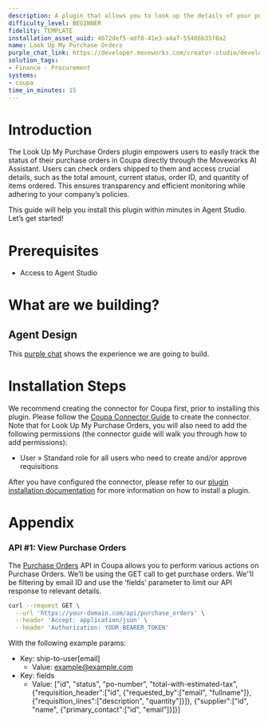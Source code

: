 ```yaml
---
description: A plugin that allows you to look up the details of your purchase orders.
difficulty_level: BEGINNER
fidelity: TEMPLATE
installation_asset_uuid: 4672def5-adf8-41e3-a4a7-55466b35f0a2
name: Look Up My Purchase Orders
purple_chat_link: https://developer.moveworks.com/creator-studio/developer-tools/purple-chat/?conversation=%7B%22messages%22%3A%5B%7B%22parts%22%3A%5B%7B%22richText%22%3A%22%3Cp%3EWhat+purchase+orders+are+shipped+to+me%3F%3C%2Fp%3E%22%7D%5D%2C%22role%22%3A%22user%22%7D%2C%7B%22parts%22%3A%5B%7B%22richText%22%3A%22Okay%2C+I+can+look+up+your+Purchase+Orders+in+%3Cb%3ECoupa%3C%2Fb%3E.+Here+are+the+most+recent+ones%3A%22%7D%2C%7B%22reasoningSteps%22%3A%5B%7B%22richText%22%3A%22Querying+Coupa+for+purchase+orders+shipped+to+the+current+user%22%2C%22status%22%3A%22pending%22%7D%5D%7D%2C%7B%22richText%22%3A%22%3Cul%3E%3Cli%3E%3Cb%3EPO-1234%3C%2Fb%3E+-+Supplier%3A+Acme+Corp+-+Amount%3A+%241%2C000+-+Status%3A+Approved%3C%2Fli%3E%3Cli%3E%3Cb%3EPO-5678%3C%2Fb%3E+-+Supplier%3A+Beta+Inc+-+Amount%3A+%24500+-+Status%3A+Shipped%3C%2Fli%3E%3Cli%3E%3Cb%3EPO-9101%3C%2Fb%3E+-+Supplier%3A+Gamma+Ltd+-+Amount%3A+%24250+-+Status%3A+Partially+Received%3C%2Fli%3E%3C%2Ful%3E%22%7D%2C%7B%22citations%22%3A%5B%7B%22citationTitle%22%3A%22PO-1234%22%2C%22connectorName%22%3A%22coupa%22%7D%2C%7B%22citationTitle%22%3A%22PO-5678%22%2C%22connectorName%22%3A%22coupa%22%7D%2C%7B%22citationTitle%22%3A%22PO-9101%22%2C%22connectorName%22%3A%22coupa%22%7D%5D%7D%5D%2C%22role%22%3A%22assistant%22%7D%5D%7D
solution_tags:
- Finance - Procurement
systems:
- coupa
time_in_minutes: 15
---
```


# Introduction

The Look Up My Purchase Orders plugin empowers users to easily track the status of their purchase orders in Coupa directly through the Moveworks AI Assistant. Users can check orders shipped to them and access crucial details, such as the total amount, current status, order ID, and quantity of items ordered. This ensures transparency and efficient monitoring while adhering to your company’s policies.

This guide will help you install this plugin within minutes in Agent Studio. Let’s get started!

# Prerequisites

- Access to Agent Studio

# What are we building?

## Agent Design

This [purple chat](https://developer.moveworks.com/creator-studio/developer-tools/purple-chat/?conversation=%7B%22messages%22%3A%5B%7B%22parts%22%3A%5B%7B%22richText%22%3A%22%3Cp%3EWhat+purchase+orders+are+shipped+to+me%3F%3C%2Fp%3E%22%7D%5D%2C%22role%22%3A%22user%22%7D%2C%7B%22parts%22%3A%5B%7B%22richText%22%3A%22Okay%2C+I+can+look+up+your+Purchase+Orders+in+%3Cb%3ECoupa%3C%2Fb%3E.+Here+are+the+most+recent+ones%3A%22%7D%2C%7B%22reasoningSteps%22%3A%5B%7B%22richText%22%3A%22Querying+Coupa+for+purchase+orders+shipped+to+the+current+user%22%2C%22status%22%3A%22pending%22%7D%5D%7D%2C%7B%22richText%22%3A%22%3Cul%3E%3Cli%3E%3Cb%3EPO-1234%3C%2Fb%3E+-+Supplier%3A+Acme+Corp+-+Amount%3A+%241%2C000+-+Status%3A+Approved%3C%2Fli%3E%3Cli%3E%3Cb%3EPO-5678%3C%2Fb%3E+-+Supplier%3A+Beta+Inc+-+Amount%3A+%24500+-+Status%3A+Shipped%3C%2Fli%3E%3Cli%3E%3Cb%3EPO-9101%3C%2Fb%3E+-+Supplier%3A+Gamma+Ltd+-+Amount%3A+%24250+-+Status%3A+Partially+Received%3C%2Fli%3E%3C%2Ful%3E%22%7D%2C%7B%22citations%22%3A%5B%7B%22citationTitle%22%3A%22PO-1234%22%2C%22connectorName%22%3A%22coupa%22%7D%2C%7B%22citationTitle%22%3A%22PO-5678%22%2C%22connectorName%22%3A%22coupa%22%7D%2C%7B%22citationTitle%22%3A%22PO-9101%22%2C%22connectorName%22%3A%22coupa%22%7D%5D%7D%5D%2C%22role%22%3A%22assistant%22%7D%5D%7D) shows the experience we are going to build.

# Installation Steps

We recommend creating the connector for Coupa first, prior to installing this plugin. Please follow the [Coupa Connector Guide](https://developer.moveworks.com/creator-studio/resources/connector?id=coupa) to create the connector. Note that for Look Up My Purchase Orders, you will also need to add the following permissions (the connector guide will walk you through how to add permissions):

- User » Standard role for all users who need to create and/or approve requisitions

After you have configured the connector, please refer to our [plugin installation documentation](https://help.moveworks.com/docs/ai-agent-marketplace-installation) for more information on how to install a plugin. 

# Appendix

### **API #1: View Purchase Orders**

The [Purchase Orders](https://compass.coupa.com/en-us/products/product-documentation/integration-technical-documentation/the-coupa-core-api/resources/transactional-resources/purchase-orders-api-(purchase_orders)) API in Coupa allows you to perform various actions on Purchase Orders. We’ll be using the GET call to get purchase orders. We’’ll be filtering by email ID and use the ‘fields’ parameter to limit our API response to relevant details. 

```bash
curl --request GET \
  --url 'https://your-domain.com/api/purchase_orders' \
  --header 'Accept: application/json' \
  --header 'Authorization: YOUR_BEARER_TOKEN'
```

With the following example params:

- Key: ship-to-user[email]
  - Value: example@example.com
- Key: fields
  - Value: ["id", "status", "po-number", "total-with-estimated-tax", {"requisition_header":["id", {"requested_by":["email", "fullname"]}, {"requisition_lines":["description", "quantity"]}]}, {"supplier":["id", "name", {"primary_contact":["id", "email"]}]}]
